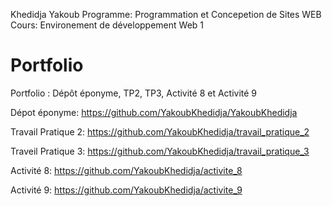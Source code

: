 Khedidja Yakoub
Programme: Programmation et Concepetion de Sites WEB
Cours: Environement de développement Web 1


# Portfolio
Portfolio : Dépôt éponyme, TP2, TP3, Activité 8 et Activité 9


Dépot éponyme: https://github.com/YakoubKhedidja/YakoubKhedidja

Travail Pratique 2: https://github.com/YakoubKhedidja/travail_pratique_2

Traveil Pratique 3: https://github.com/YakoubKhedidja/travail_pratique_3

Activité 8: https://github.com/YakoubKhedidja/activite_8

Activité 9: https://github.com/YakoubKhedidja/activite_9
